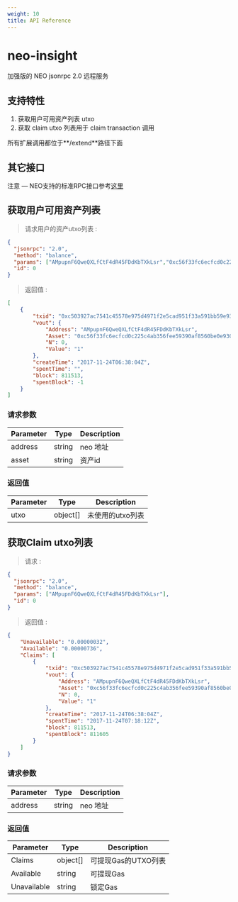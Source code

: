 ```yaml
---
weight: 10
title: API Reference
---
```


# neo-insight

加强版的 NEO jsonrpc 2.0 远程服务

## 支持特性

1. 获取用户可用资产列表 utxo
2. 获取 claim utxo 列表用于 claim transaction 调用

所有扩展调用都位于**/extend**路径下面


## 其它接口

<aside class="success">
注意 — NEO支持的标准RPC接口参考<a href="http://docs.neo.org/zh-cn/node/api.html">这里</a>
</aside>


## 获取用户可用资产列表

> 请求用户的资产utxo列表 :

```json 
{
  "jsonrpc": "2.0",
  "method": "balance",
  "params": ["AMpupnF6QweQXLfCtF4dR45FDdKbTXkLsr","0xc56f33fc6ecfcd0c225c4ab356fee59390af8560be0e930faebe74a6daff7c9b"],
  "id": 0
}
```

> 返回值 :

```json
[
	{
		"txid": "0xc503927ac7541c45578e975d4971f2e5cad951f33a591bb59e9303548bf65fe3",
		"vout": {
			"Address": "AMpupnF6QweQXLfCtF4dR45FDdKbTXkLsr",
			"Asset": "0xc56f33fc6ecfcd0c225c4ab356fee59390af8560be0e930faebe74a6daff7c9b",
			"N": 0,
			"Value": "1"
		},
		"createTime": "2017-11-24T06:38:04Z",
		"spentTime": "",
		"block": 811513,
		"spentBlock": -1
	}
]
```

### 请求参数


Parameter | Type | Description
--------- | ------- | -----------
address| string | neo 地址
asset| string | 资产id


### 返回值


Parameter | Type | Description
--------- | ------- | -----------
utxo | object[] | 未使用的utxo列表


## 获取Claim utxo列表

> 请求 :

```json 
{
  "jsonrpc": "2.0",
  "method": "balance",
  "params": ["AMpupnF6QweQXLfCtF4dR45FDdKbTXkLsr"],
  "id": 0
}
```

> 返回值 :

```json
{
	"Unavailable": "0.00000032",
	"Available": "0.00000736",
	"Claims": [
		{
			"txid": "0xc503927ac7541c45578e975d4971f2e5cad951f33a591bb59e9303548bf65fe3",
			"vout": {
				"Address": "AMpupnF6QweQXLfCtF4dR45FDdKbTXkLsr",
				"Asset": "0xc56f33fc6ecfcd0c225c4ab356fee59390af8560be0e930faebe74a6daff7c9b",
				"N": 0,
				"Value": "1"
			},
			"createTime": "2017-11-24T06:38:04Z",
			"spentTime": "2017-11-24T07:18:12Z",
			"block": 811513,
			"spentBlock": 811605
		}
	]
}
```

### 请求参数


Parameter | Type | Description
--------- | ------- | -----------
address| string | neo 地址


### 返回值


Parameter | Type | Description
--------- | ------- | -----------
Claims | object[] | 可提现Gas的UTXO列表
Available | string | 可提现Gas
Unavailable | string | 锁定Gas